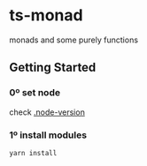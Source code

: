 # ts-monad
monads and some purely functions  

## Getting Started
### 0º set node
check [.node-version](./.node-version)

### 1º install modules
```shell
yarn install
```
